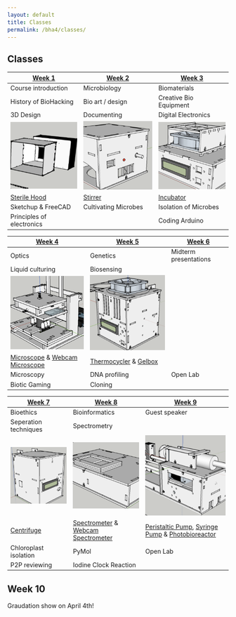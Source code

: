 ```yaml
---
layout: default
title: Classes
permalink: /bha4/classes/
---
```


## Classes

| [Week 1](/bha4/class/1) | [Week 2](/bha4/class/2) | [Week 3](/bha4/class/3) |
| ------------- |---------------| ------|
| Course introduction | Microbiology | Biomaterials |
| History of BioHacking | Bio art / design | Creative Bio Equipment |
| 3D Design | Documenting | Digital Electronics |
| <img title="Sterile Hood" src="sterilehood.png" width=230 />|<img title="Stirrer" src="stirrer.png" width=230 />|<img title="Incubator" src="incubator.png" width=230 />|
| [Sterile Hood](https://github.com/BioHackAcademy/BHA_SterileHood) | [Stirrer](https://github.com/BioHackAcademy/BHA_Stirrer) | [Incubator](https://github.com/BioHackAcademy/BHA_Incubator) |
| Sketchup & FreeCAD | Cultivating Microbes | Isolation of Microbes |
| Principles of electronics | | Coding Arduino |

| [Week 4](/bha4/class/4) | [Week 5](/bha4/class/5) | [Week 6](/bha4/class/6) |
| ------------- |---------------| ------|
| Optics | Genetics | Midterm presentations |
| Liquid culturing | Biosensing |  |
| <img title="microscope" src="microscope.png" width=230 />|<img title="thermocycler" src="thermocycler.png" width=230 />||
| [Microscope](https://github.com/BioHackAcademy/BHA_Microscope) & [Webcam Microscope](https://github.com/BioHackAcademy/BHA_Webcam_Microscope) | [Thermocycler](https://github.com/BioHackAcademy/BHA_Thermocycler) & [Gelbox](https://github.com/BioHackAcademy/BHA_GelBox) | |
| Microscopy | DNA profiling | Open Lab |
| Biotic Gaming | Cloning |  |


| [Week 7](/bha4/class/7) | [Week 8](/bha4/class/8) | [Week 9](/bha4/class/9) |
| ------------- |---------------| ------|
| Bioethics | Bioinformatics | Guest speaker |
| Seperation techniques | Spectrometry | |
| <img title="Centrifuge" src="centrifuge.png" width=230 />|<img title="Spectrometer" src="spectrometer.png" width=230 />|<img title="Syringe Pump" src="syringepump.png" width=230 />|
| [Centrifuge](https://github.com/BioHackAcademy/BHA_Centrifuge) | [Spectrometer](https://github.com/BioHackAcademy/BHA_Spectrophotometer) & [Webcam Spectrometer](https://github.com/BioHackAcademy/BHA_Webcam_Spectrophotometer) | [Peristaltic Pump](https://github.com/BioHackAcademy/BHA_PeristalticPump), [Syringe Pump](https://github.com/BioHackAcademy/BHA_SyringePump) & [Photobioreactor](https://github.com/BioHackAcademy/BHA_Photobioreactor) |
| Chloroplast isolation | PyMol | Open Lab |
| P2P reviewing | Iodine Clock Reaction |  |

## Week 10

Graudation show on April 4th!